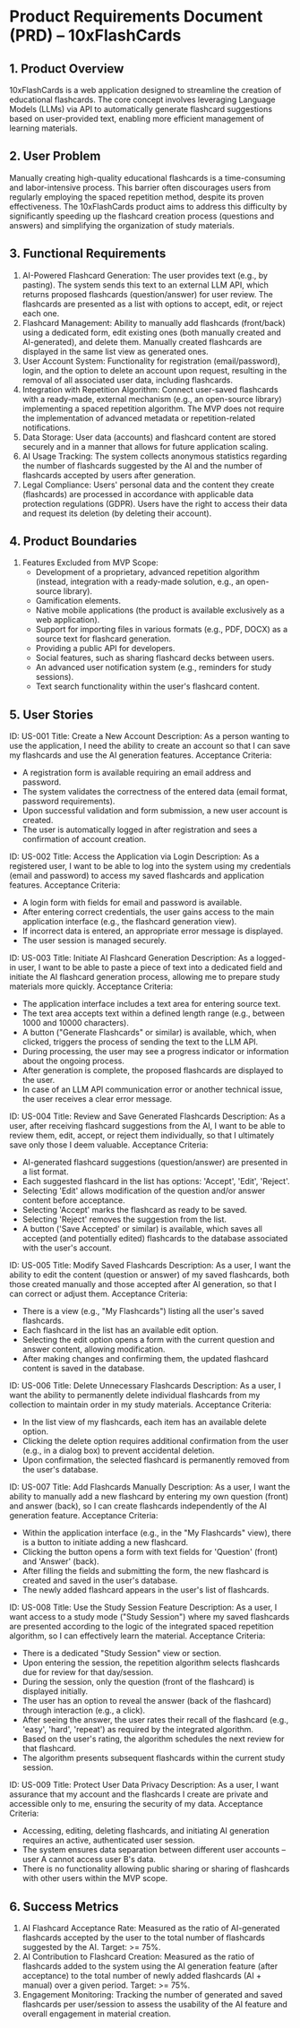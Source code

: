 # Product Requirements Document (PRD) – 10xFlashCards

## 1. Product Overview

10xFlashCards is a web application designed to streamline the creation of educational flashcards. The core concept involves leveraging Language Models (LLMs) via API to automatically generate flashcard suggestions based on user-provided text, enabling more efficient management of learning materials.

## 2. User Problem

Manually creating high-quality educational flashcards is a time-consuming and labor-intensive process. This barrier often discourages users from regularly employing the spaced repetition method, despite its proven effectiveness. The 10xFlashCards product aims to address this difficulty by significantly speeding up the flashcard creation process (questions and answers) and simplifying the organization of study materials.

## 3. Functional Requirements

1.  AI-Powered Flashcard Generation: The user provides text (e.g., by pasting). The system sends this text to an external LLM API, which returns proposed flashcards (question/answer) for user review. The flashcards are presented as a list with options to accept, edit, or reject each one.
2.  Flashcard Management: Ability to manually add flashcards (front/back) using a dedicated form, edit existing ones (both manually created and AI-generated), and delete them. Manually created flashcards are displayed in the same list view as generated ones.
3.  User Account System: Functionality for registration (email/password), login, and the option to delete an account upon request, resulting in the removal of all associated user data, including flashcards.
4.  Integration with Repetition Algorithm: Connect user-saved flashcards with a ready-made, external mechanism (e.g., an open-source library) implementing a spaced repetition algorithm. The MVP does not require the implementation of advanced metadata or repetition-related notifications.
5.  Data Storage: User data (accounts) and flashcard content are stored securely and in a manner that allows for future application scaling.
6.  AI Usage Tracking: The system collects anonymous statistics regarding the number of flashcards suggested by the AI and the number of flashcards accepted by users after generation.
7.  Legal Compliance: Users' personal data and the content they create (flashcards) are processed in accordance with applicable data protection regulations (GDPR). Users have the right to access their data and request its deletion (by deleting their account).

## 4. Product Boundaries

1.  Features Excluded from MVP Scope:
    - Development of a proprietary, advanced repetition algorithm (instead, integration with a ready-made solution, e.g., an open-source library).
    - Gamification elements.
    - Native mobile applications (the product is available exclusively as a web application).
    - Support for importing files in various formats (e.g., PDF, DOCX) as a source text for flashcard generation.
    - Providing a public API for developers.
    - Social features, such as sharing flashcard decks between users.
    - An advanced user notification system (e.g., reminders for study sessions).
    - Text search functionality within the user's flashcard content.

## 5. User Stories

ID: US-001
Title: Create a New Account
Description: As a person wanting to use the application, I need the ability to create an account so that I can save my flashcards and use the AI generation features.
Acceptance Criteria:

- A registration form is available requiring an email address and password.
- The system validates the correctness of the entered data (email format, password requirements).
- Upon successful validation and form submission, a new user account is created.
- The user is automatically logged in after registration and sees a confirmation of account creation.

ID: US-002
Title: Access the Application via Login
Description: As a registered user, I want to be able to log into the system using my credentials (email and password) to access my saved flashcards and application features.
Acceptance Criteria:

- A login form with fields for email and password is available.
- After entering correct credentials, the user gains access to the main application interface (e.g., the flashcard generation view).
- If incorrect data is entered, an appropriate error message is displayed.
- The user session is managed securely.

ID: US-003
Title: Initiate AI Flashcard Generation
Description: As a logged-in user, I want to be able to paste a piece of text into a dedicated field and initiate the AI flashcard generation process, allowing me to prepare study materials more quickly.
Acceptance Criteria:

- The application interface includes a text area for entering source text.
- The text area accepts text within a defined length range (e.g., between 1000 and 10000 characters).
- A button ("Generate Flashcards" or similar) is available, which, when clicked, triggers the process of sending the text to the LLM API.
- During processing, the user may see a progress indicator or information about the ongoing process.
- After generation is complete, the proposed flashcards are displayed to the user.
- In case of an LLM API communication error or another technical issue, the user receives a clear error message.

ID: US-004
Title: Review and Save Generated Flashcards
Description: As a user, after receiving flashcard suggestions from the AI, I want to be able to review them, edit, accept, or reject them individually, so that I ultimately save only those I deem valuable.
Acceptance Criteria:

- AI-generated flashcard suggestions (question/answer) are presented in a list format.
- Each suggested flashcard in the list has options: 'Accept', 'Edit', 'Reject'.
- Selecting 'Edit' allows modification of the question and/or answer content before acceptance.
- Selecting 'Accept' marks the flashcard as ready to be saved.
- Selecting 'Reject' removes the suggestion from the list.
- A button ('Save Accepted' or similar) is available, which saves all accepted (and potentially edited) flashcards to the database associated with the user's account.

ID: US-005
Title: Modify Saved Flashcards
Description: As a user, I want the ability to edit the content (question or answer) of my saved flashcards, both those created manually and those accepted after AI generation, so that I can correct or adjust them.
Acceptance Criteria:

- There is a view (e.g., "My Flashcards") listing all the user's saved flashcards.
- Each flashcard in the list has an available edit option.
- Selecting the edit option opens a form with the current question and answer content, allowing modification.
- After making changes and confirming them, the updated flashcard content is saved in the database.

ID: US-006
Title: Delete Unnecessary Flashcards
Description: As a user, I want the ability to permanently delete individual flashcards from my collection to maintain order in my study materials.
Acceptance Criteria:

- In the list view of my flashcards, each item has an available delete option.
- Clicking the delete option requires additional confirmation from the user (e.g., in a dialog box) to prevent accidental deletion.
- Upon confirmation, the selected flashcard is permanently removed from the user's database.

ID: US-007
Title: Add Flashcards Manually
Description: As a user, I want the ability to manually add a new flashcard by entering my own question (front) and answer (back), so I can create flashcards independently of the AI generation feature.
Acceptance Criteria:

- Within the application interface (e.g., in the "My Flashcards" view), there is a button to initiate adding a new flashcard.
- Clicking the button opens a form with text fields for 'Question' (front) and 'Answer' (back).
- After filling the fields and submitting the form, the new flashcard is created and saved in the user's database.
- The newly added flashcard appears in the user's list of flashcards.

ID: US-008
Title: Use the Study Session Feature
Description: As a user, I want access to a study mode ("Study Session") where my saved flashcards are presented according to the logic of the integrated spaced repetition algorithm, so I can effectively learn the material.
Acceptance Criteria:

- There is a dedicated "Study Session" view or section.
- Upon entering the session, the repetition algorithm selects flashcards due for review for that day/session.
- During the session, only the question (front of the flashcard) is displayed initially.
- The user has an option to reveal the answer (back of the flashcard) through interaction (e.g., a click).
- After seeing the answer, the user rates their recall of the flashcard (e.g., 'easy', 'hard', 'repeat') as required by the integrated algorithm.
- Based on the user's rating, the algorithm schedules the next review for that flashcard.
- The algorithm presents subsequent flashcards within the current study session.

ID: US-009
Title: Protect User Data Privacy
Description: As a user, I want assurance that my account and the flashcards I create are private and accessible only to me, ensuring the security of my data.
Acceptance Criteria:

- Accessing, editing, deleting flashcards, and initiating AI generation requires an active, authenticated user session.
- The system ensures data separation between different user accounts – user A cannot access user B's data.
- There is no functionality allowing public sharing or sharing of flashcards with other users within the MVP scope.

## 6. Success Metrics

1.  AI Flashcard Acceptance Rate: Measured as the ratio of AI-generated flashcards accepted by the user to the total number of flashcards suggested by the AI. Target: >= 75%.
2.  AI Contribution to Flashcard Creation: Measured as the ratio of flashcards added to the system using the AI generation feature (after acceptance) to the total number of newly added flashcards (AI + manual) over a given period. Target: >= 75%.
3.  Engagement Monitoring: Tracking the number of generated and saved flashcards per user/session to assess the usability of the AI feature and overall engagement in material creation.
